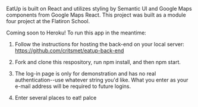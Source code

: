 EatUp is built on React and utilizes styling by Semantic UI and Google Maps components from Google Maps React. This project was built as a module four project at the Flatiron School. 

Coming soon to Heroku! To run this app in the meantime:

1) Follow the instructions for hosting the back-end on your local server:
https://github.com/critsmet/eatup-back-end

2) Fork and clone this respository, run npm install, and then npm start.

3) The log-in page is only for demonstration and has no real authentication--use whatever string you'd like. What you enter as your e-mail address will be required to future logins. 

4) Enter several places to eat! palce
